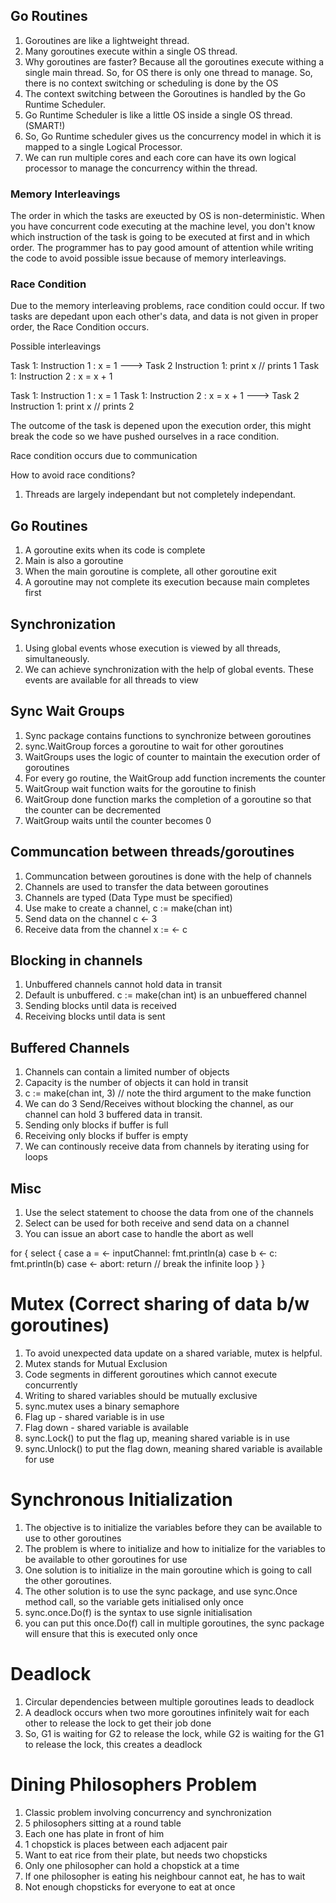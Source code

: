 ## Go Routines

1. Goroutines are like a lightweight thread.
2. Many goroutines execute within a single OS thread.
3. Why goroutines are faster? Because all the goroutines execute withing a single main thread. So, for OS
there is only one thread to manage. So, there is no context switching or scheduling is done by the OS
4. The context switching between the Goroutines is handled by the Go Runtime Scheduler.
5. Go Runtime Scheduler is like a little OS inside a single OS thread. (SMART!)
6. So, Go Runtime scheduler gives us the concurrency model in which it is mapped to a single Logical Processor.
7. We can run multiple cores and each core can have its own logical processor to manage the concurrency within the thread.

### Memory Interleavings

The order in which the tasks are exeucted by OS is non-deterministic. When you have concurrent code executing at the machine level,
you don't know which instruction of the task is going to be executed at first and in which order. The programmer has to pay good amount of attention while writing the code to avoid possible issue because of memory interleavings.

### Race Condition

Due to the memory interleaving problems, race condition could occur. If two tasks are depedant upon each other's data, and data
is not given in proper order, the Race Condition occurs.

Possible interleavings 

Task 1: Instruction 1 : x = 1
---> Task 2 Instruction 1: print x // prints 1
Task 1: Instruction 2 : x = x + 1

Task 1: Instruction 1 : x = 1
Task 1: Instruction 2 : x = x + 1
---> Task 2 Instruction 1: print x // prints 2

The outcome of the task is depened upon the execution order, this might break the code so we have pushed ourselves in a race condition.

Race condition occurs due to communication

How to avoid race conditions?

1. Threads are largely independant but not completely independant.

## Go Routines

1. A goroutine exits when its code is complete
2. Main is also a goroutine
3. When the main goroutine is complete, all other goroutine exit
4. A goroutine may not complete its execution because main completes first

## Synchronization

1. Using global events whose execution is viewed by all threads, simultaneously.
2. We can achieve synchronization with the help of global events. These events are available for all threads to view

## Sync Wait Groups

1. Sync package contains functions to synchronize between goroutines
2. sync.WaitGroup forces a goroutine to wait for other goroutines
3. WaitGroups uses the logic of counter to maintain the execution order of goroutines
4. For every go routine, the WaitGroup add function increments the counter
5. WaitGroup wait function waits for the goroutine to finish
6. WaitGroup done function marks the completion of a goroutine so that the counter can be decremented
7. WaitGroup waits until the counter becomes 0

## Communcation between threads/goroutines

1. Communcation between goroutines is done with the help of channels
2. Channels are used to transfer the data between goroutines
3. Channels are typed (Data Type must be specified)
4. Use make to create a channel, c := make(chan int)
5. Send data on the channel c <- 3
6. Receive data from the channel x := <- c

## Blocking in channels

1. Unbuffered channels cannot hold data in transit
2. Default is unbuffered. c := make(chan int) is an unbueffered channel
3. Sending blocks until data is received
4. Receiving blocks until data is sent

## Buffered Channels

1. Channels can contain a limited number of objects
2. Capacity is the number of objects it can hold in transit
3. c := make(chan int, 3) // note the third argument to the make function
4. We can do 3 Send/Receives without blocking the channel, as our channel can hold 3 buffered data in transit.
5. Sending only blocks if buffer is full
6. Receiving only blocks if buffer is empty
7. We can continously receive data from channels by iterating using for loops

## Misc

1. Use the select statement to choose the data from one of the channels
2. Select can be used for both receive and send data on a channel
3. You can issue an abort case to handle the abort as well

for {
    select {
        case a = <- inputChannel:
            fmt.println(a)
        case b <- c:
            fmt.println(b)
        case <- abort:
            return // break the infinite loop
    }
}

# Mutex (Correct sharing of data b/w goroutines)

1. To avoid unexpected data update on a shared variable, mutex is helpful.
2. Mutex stands for Mutual Exclusion
3. Code segments in different goroutines which cannot execute concurrently
4. Writing to shared variables should be mutually exclusive
5. sync.mutex uses a binary semaphore
6. Flag up - shared variable is in use
7. Flag down - shared variable is available
8. sync.Lock() to put the flag up, meaning shared variable is in use
9. sync.Unlock() to put the flag down, meaning shared variable is available for use

# Synchronous Initialization

1. The objective is to initialize the variables before they can be available to use to other goroutines
2. The problem is where to initialize and how to initialize for the variables to be available to other goroutines for use
3. One solution is to initialize in the main goroutine which is going to call the other goroutines.
4. The other solution is to use the sync package, and use sync.Once method call, so the variable gets initialised only once
5. sync.once.Do(f)  is the syntax to use signle initialisation
6. you can put this once.Do(f) call in multiple goroutines, the sync package will ensure that this is executed only once

# Deadlock

1. Circular dependencies between multiple goroutines leads to deadlock
2. A deadlock occurs when two more goroutines infinitely wait for each other to release the lock to get their job done
3. So, G1 is waiting for G2 to release the lock, while G2 is waiting for the G1 to release the lock, this creates a deadlock

# Dining Philosophers Problem

1. Classic problem involving concurrency and synchronization
2. 5 philosophers sitting at a round table
3. Each one has plate in front of him
4. 1 chopstick is places between each adjacent pair
5. Want to eat rice from their plate, but needs two chopsticks
6. Only one philosopher can hold a chopstick at a time
7. If one philosopher is eating his neighbour cannot eat, he has to wait
8. Not enough chopsticks for everyone to eat at once